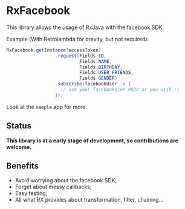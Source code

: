 # RxFacebook

This library allows the usage of RxJava with the facebook SDK.

Example (With Retrolambda for brevity, but not required):

```java
RxFacebook.getInstance(accessToken)
                  .request(Fields.ID,
                           Fields.NAME,
                           Fields.BIRTHDAY,
                           Fields.USER_FRIENDS,
                           Fields.GENDER)
                  .subscribe(facebookUser -> {
                    // use your facebookUser POJO as you wish :)
                  });

 ```

Look at the `sample` app for more.

## Status

**This library is at a early stage of development, so contributions are welcome.**

## Benefits

- Avoid worrying about the facebook SDK;
- Forget about messy callbacks;
- Easy testing;
- All what RX provides about transformation, filter, chaining...

<!--
## Setup

In your build.gradle :

```gradle
dependencies {
    compile 'com.cesarferreira.rxfacebook:rxfacebook:0.1.0@aar'
}
```
-->
